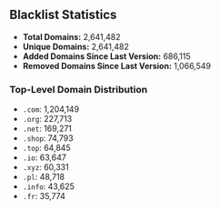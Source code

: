 ## Blacklist Statistics

- **Total Domains:** 2,641,482
- **Unique Domains:** 2,641,482
- **Added Domains Since Last Version:** 686,115
- **Removed Domains Since Last Version:** 1,066,549

### Top-Level Domain Distribution

-  `.com`: 1,204,149
-  `.org`: 227,713
-  `.net`: 169,271
-  `.shop`: 74,793
-  `.top`: 64,845
-  `.io`: 63,647
-  `.xyz`: 60,331
-  `.pl`: 48,718
-  `.info`: 43,625
-  `.fr`: 35,774
